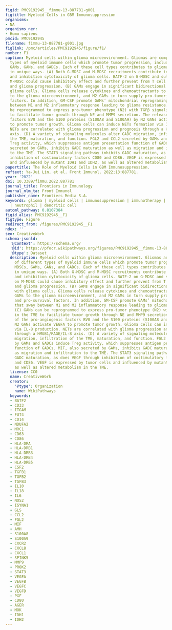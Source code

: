 ```yaml
---
figid: PMC9192945__fimmu-13-887781-g001
figtitle: Myeloid Cells in GBM Immunosuppression
organisms:
- NA
organisms_ner:
- Homo sapiens
pmcid: PMC9192945
filename: fimmu-13-887781-g001.jpg
figlink: /pmc/articles/PMC9192945/figure/f1/
number: F1
caption: Myeloid cells within glioma microenvironment. Gliomas are composed of different
  types of myeloid immune cells which promote tumor progression, including MDSCs,
  GAMs, GANs, and GADCs. Each of these cell types contributes to glioma progression
  in unique ways. (A) Both G-MDSC and M-MDSC recruitments contribute to T cell inactivation
  and inhibition cytotoxicity of glioma cells. BATF-2 on G-MDSC and sulforaphane on
  M-MDSC could cause inhibitory effect and further prevent from T cell inactivation
  and glioma progression. (B) GAMs engage in significant bidirectional crosstalk with
  glioma cells. Glioma cells release cytokines and chemoattractants to recruit GAMs
  to the glioma microenvironment, and M2 GAMs in turn supply pro-tumorigenic and pro-survival
  factors. In addition, GM-CSF promote GAMs’ mitochondrial reprograming that sway
  between M1 and M2 inflammatory response leading to glioma resistance. (C) GANs can
  be reprogrammed to express pro-tumor phenotype (N2) with TGFβ signaling in the TME
  to facilitate tumor growth through NE and MMP9 secretion. The release of the pro-angiogenic
  factors BV8 and the S100 proteins (S100A8 and S100A9) by N2 GANs activate VEGFA
  to promote tumor growth. Glioma cells can induce NETs formation via IL-8 production.
  NETs are correlated with glioma progression and prognosis through a HMGB1/RAGE/IL-8
  axis. (D) A variety of signaling molecules alter GADC migration, infiltration of
  the TME, maturation, and function. FGL2 and CCL2 secreted by GAMs and GADCs induce
  Treg activity, which suppresses antigen presentation function of GADCs. MIF, also
  secreted by GAMs, inhibits GADC maturation as well as migration and infiltration
  to the TME. The STAT3 signaling pathway inhibits GADC maturation, as does VEGF through
  inhibition of costimulatory factors CD80 and CD86. VEGF is expressed by tumor cells
  and influenced by mutant IDH1 and IDH2, as well as altered metabolism in the TME.
papertitle: The Role of Myeloid Cells in GBM Immunosuppression.
reftext: Ya-Jui Lin, et al. Front Immunol. 2022;13:887781.
year: '2022'
doi: 10.3389/fimmu.2022.887781
journal_title: Frontiers in Immunology
journal_nlm_ta: Front Immunol
publisher_name: Frontiers Media S.A.
keywords: glioma | myeloid cells | immunosuppression | immunotherapy | macrophage
  | neutrophil | dendritic cell
automl_pathway: 0.8107384
figid_alias: PMC9192945__F1
figtype: Figure
redirect_from: /figures/PMC9192945__F1
ndex: ''
seo: CreativeWork
schema-jsonld:
  '@context': https://schema.org/
  '@id': https://pfocr.wikipathways.org/figures/PMC9192945__fimmu-13-887781-g001.html
  '@type': Dataset
  description: Myeloid cells within glioma microenvironment. Gliomas are composed
    of different types of myeloid immune cells which promote tumor progression, including
    MDSCs, GAMs, GANs, and GADCs. Each of these cell types contributes to glioma progression
    in unique ways. (A) Both G-MDSC and M-MDSC recruitments contribute to T cell inactivation
    and inhibition cytotoxicity of glioma cells. BATF-2 on G-MDSC and sulforaphane
    on M-MDSC could cause inhibitory effect and further prevent from T cell inactivation
    and glioma progression. (B) GAMs engage in significant bidirectional crosstalk
    with glioma cells. Glioma cells release cytokines and chemoattractants to recruit
    GAMs to the glioma microenvironment, and M2 GAMs in turn supply pro-tumorigenic
    and pro-survival factors. In addition, GM-CSF promote GAMs’ mitochondrial reprograming
    that sway between M1 and M2 inflammatory response leading to glioma resistance.
    (C) GANs can be reprogrammed to express pro-tumor phenotype (N2) with TGFβ signaling
    in the TME to facilitate tumor growth through NE and MMP9 secretion. The release
    of the pro-angiogenic factors BV8 and the S100 proteins (S100A8 and S100A9) by
    N2 GANs activate VEGFA to promote tumor growth. Glioma cells can induce NETs formation
    via IL-8 production. NETs are correlated with glioma progression and prognosis
    through a HMGB1/RAGE/IL-8 axis. (D) A variety of signaling molecules alter GADC
    migration, infiltration of the TME, maturation, and function. FGL2 and CCL2 secreted
    by GAMs and GADCs induce Treg activity, which suppresses antigen presentation
    function of GADCs. MIF, also secreted by GAMs, inhibits GADC maturation as well
    as migration and infiltration to the TME. The STAT3 signaling pathway inhibits
    GADC maturation, as does VEGF through inhibition of costimulatory factors CD80
    and CD86. VEGF is expressed by tumor cells and influenced by mutant IDH1 and IDH2,
    as well as altered metabolism in the TME.
  license: CC0
  name: CreativeWork
  creator:
    '@type': Organization
    name: WikiPathways
  keywords:
  - BATF2
  - CD33
  - ITGAM
  - FUT4
  - CD14
  - NDUFA2
  - MRC1
  - CD63
  - CD86
  - HLA-DRA
  - HLA-DRB1
  - HLA-DRB3
  - HLA-DRB4
  - HLA-DRB5
  - CSF2
  - TGFB1
  - TGFB2
  - TGFB3
  - IL10
  - IL18
  - IL6
  - NOS2
  - ISYNA1
  - GLS
  - CCL2
  - FGL2
  - MIF
  - AMH
  - S100A8
  - S100A9
  - CXCR2
  - CXCL8
  - CXCL1
  - SPINK5
  - MMP9
  - PROK2
  - STAT3
  - VEGFA
  - VEGFB
  - VEGFC
  - VEGFD
  - PGF
  - CD80
  - AGER
  - MOK
  - IDH1
  - IDH2
---
```

